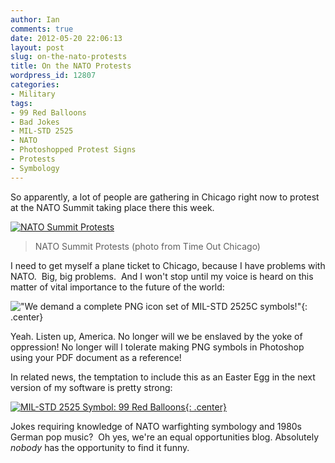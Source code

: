 ```yaml
---
author: Ian
comments: true
date: 2012-05-20 22:06:13
layout: post
slug: on-the-nato-protests
title: On the NATO Protests
wordpress_id: 12807
categories:
- Military
tags:
- 99 Red Balloons
- Bad Jokes
- MIL-STD 2525
- NATO
- Photoshopped Protest Signs
- Protests
- Symbology
---
```


So apparently, a lot of people are gathering in Chicago right now to protest at the NATO Summit taking place there this week.

[![NATO Summit Protests](https://files.ianrenton.com/sites/blog/2012/05/NatoProtests.jpg)](http://timeoutchicago.com/things-to-do/chicago-blog/15370076/nato-protests-friday-photos)

> NATO Summit Protests (photo from Time Out Chicago)

I need to get myself a plane ticket to Chicago, because I have problems with NATO.  Big, big problems.  And I won't stop until my voice is heard on this matter of vital importance to the future of the world:

!["We demand a complete PNG icon set of MIL-STD 2525C symbols!"](https://files.ianrenton.com/sites/blog/2012/05/protest.png){: .center}

Yeah. Listen up, America. No longer will we be enslaved by the yoke of oppression! No longer will I tolerate making PNG symbols in Photoshop using your PDF document as a reference!

In related news, the temptation to include this as an Easter Egg in the next version of my software is pretty strong:

[![MIL-STD 2525 Symbol: 99 Red Balloons](https://files.ianrenton.com/sites/blog/2012/05/symbol.png){: .center}](https://www.youtube.com/watch?v=14IRDDnEPR4)

Jokes requiring knowledge of NATO warfighting symbology and 1980s German pop music?  Oh yes, we're an equal opportunities blog. Absolutely _nobody_ has the opportunity to find it funny.
